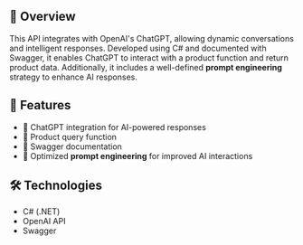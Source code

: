 ## 📌 Overview  
This API integrates with OpenAI's ChatGPT, allowing dynamic conversations and intelligent responses. Developed using C# and documented with Swagger, it enables ChatGPT to interact with a product function and return product data. Additionally, it includes a well-defined **prompt engineering** strategy to enhance AI responses.

## 🚀 Features  
- 🔹 ChatGPT integration for AI-powered responses  
- 🔹 Product query function  
- 🔹 Swagger documentation  
- 🔹 Optimized **prompt engineering** for improved AI interactions  

## 🛠️ Technologies  
- C# (.NET)  
- OpenAI API  
- Swagger 
